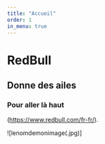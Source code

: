 ```yaml
---
title: "Accueil"
order: 1
in_menu: true
---
```

# RedBull

## Donne des ailes

### Pour aller là haut 

(https://www.redbull.com/fr-fr/).

![lenomdemonimage(.jpg)] 